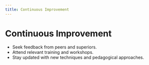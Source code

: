 ```yaml
---
title: Continuous Improvement
---
```


# Continuous Improvement

- Seek feedback from peers and superiors.
- Attend relevant training and workshops.
- Stay updated with new techniques and pedagogical approaches. 